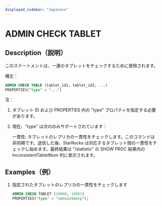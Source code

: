 ```yaml
---
displayed_sidebar: "Japanese"
---
```


# ADMIN CHECK TABLET

## Description（説明）

このステートメントは、一連のタブレットをチェックするために使用されます。

構文：

```sql
ADMIN CHECK TABLE (tablet_id1, tablet_id2, ...)
PROPERTIES("type" = "...")
```

注：

1. タブレット ID および PROPERTIES 内の "type" プロパティを指定する必要があります。

2. 現在、"type" は次ののみサポートされています：

   一貫性: タブレットのレプリカの一貫性をチェックします。このコマンドは非同期です。送信した後、StarRocks は対応するタブレット間の一貫性をチェックし始めます。最終結果は "/statistic" の SHOW PROC 結果内の InconsistentTabletNum 列に表示されます。

## Examples（例）

1. 指定されたタブレットのレプリカの一貫性をチェックします

    ```sql
    ADMIN CHECK TABLET (10000, 10001)
    PROPERTIES("type" = "consistency");
    ```